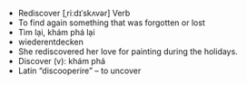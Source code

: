 - Rediscover	[ˌriːdɪˈskʌvər]	Verb  
- To find again something that was forgotten or lost  
- Tìm lại, khám phá lại  
- wiederentdecken  
- She rediscovered her love for painting during the holidays.  
- Discover (v): khám phá  
- Latin “discooperire” – to uncover